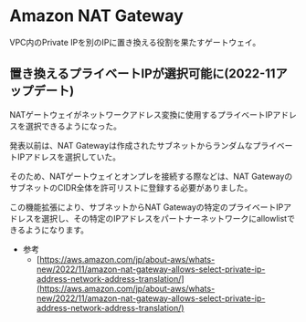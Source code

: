 # Amazon NAT Gateway

VPC内のPrivate IPを別のIPに置き換える役割を果たすゲートウェイ。

## 置き換えるプライベートIPが選択可能に(2022-11アップデート)

NATゲートウェイがネットワークアドレス変換に使用するプライベートIPアドレスを選択できるようになった。

発表以前は、NAT Gatewayは作成されたサブネットからランダムなプライベートIPアドレスを選択していた。

そのため、NATゲートウェイとオンプレを接続する際などは、NAT GatewayのサブネットのCIDR全体を許可リストに登録する必要がありました。

この機能拡張により、サブネットからNAT Gatewayの特定のプライベートIPアドレスを選択し、その特定のIPアドレスをパートナーネットワークにallowlistできるようになります。

- 参考
  - [https://aws.amazon.com/jp/about-aws/whats-new/2022/11/amazon-nat-gateway-allows-select-private-ip-address-network-address-translation/](https://aws.amazon.com/jp/about-aws/whats-new/2022/11/amazon-nat-gateway-allows-select-private-ip-address-network-address-translation/)